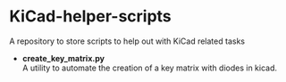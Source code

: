 # KiCad-helper-scripts
A repository to store scripts to help out with KiCad related tasks

- **create_key_matrix.py**  
A utility to automate the creation of a key matrix with diodes in kicad.
